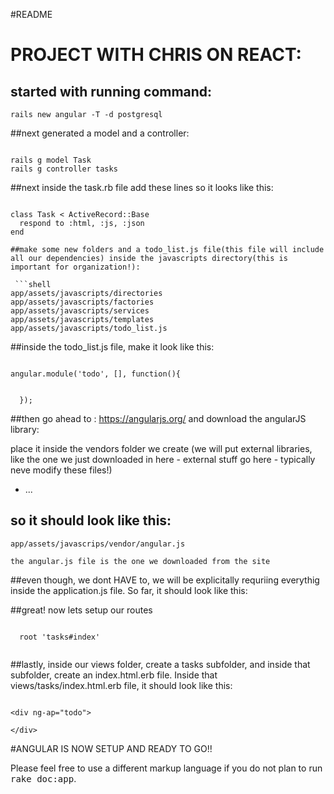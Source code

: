 #README

# PROJECT WITH CHRIS ON REACT:

## started with running command:
```shell
rails new angular -T -d postgresql
```

##next generated a model and a controller:

```shell

rails g model Task
rails g controller tasks

```

##next inside the task.rb file add these lines so it looks like this:
```shell

class Task < ActiveRecord::Base
  respond to :html, :js, :json
end

##make some new folders and a todo_list.js file(this file will include all our dependencies) inside the javascripts directory(this is important for organization!):

 ```shell
app/assets/javascripts/directories
app/assets/javascripts/factories
app/assets/javascripts/services
app/assets/javascripts/templates
app/assets/javascripts/todo_list.js

```

##inside the todo_list.js file, make it look like this:

```shell

angular.module('todo', [], function(){


  });

```


##then go ahead to : https://angularjs.org/ and download the angularJS library:

place it inside the vendors folder we create (we will put external libraries, like the one we just downloaded in here - external stuff go here - typically neve modify these files!)


* ...

## so it should look like this:

```shell
app/assets/javascrips/vendor/angular.js

the angular.js file is the one we downloaded from the site
```


##even though, we dont HAVE to, we will be explicitally requriing everythig inside the application.js file. So far, it should look like this:



##great! now lets setup our routes

```shell

  root 'tasks#index'


```

##lastly, inside our views folder, create a tasks subfolder, and inside that subfolder, create an index.html.erb file. Inside that views/tasks/index.html.erb file, it should look like this:
```shell

<div ng-ap="todo">

</div>

```

#ANGULAR IS NOW SETUP AND READY TO GO!!

Please feel free to use a different markup language if you do not plan to run
<tt>rake doc:app</tt>.
